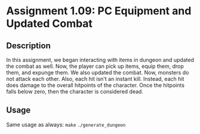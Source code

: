 # Assignment 1.09: PC Equipment and Updated Combat

## Description

In this assignment, we began interacting with items in dungeon and updated
the combat as well. Now, the player can pick up items, equip them, drop them,
and expunge them. We also updated the combat. Now, monsters do not attack each
other. Also, each hit isn't an instant kill. Instead, each hit does damage
to the overall hitpoints of the character. Once the hitpoints falls below zero,
then the character is considered dead.

## Usage

Same usage as always:
`make`
`./generate_dungeon`
